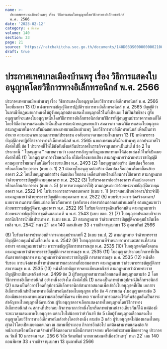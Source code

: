 ```yaml
---
name: >-
  ประกาศเทศบาลเมืองบ้านพรุ เรื่อง วิธีการแสดงใบอนุญาตโดยวิธีการทางอิเล็กทรอนิกส์
  พ.ศ. 2566
date: '2023-02-12'
category: ง พิเศษ
volume: 140
section: 33
page: 21
source: 'https://ratchakitcha.soc.go.th/documents/140D033S0000000002100.pdf'
draft: true
---
```


# ประกาศเทศบาลเมืองบ้านพรุ เรื่อง วิธีการแสดงใบอนุญาตโดยวิธีการทางอิเล็กทรอนิกส์ พ.ศ. 2566

ประกาศเทศบาลเมืองบ้านพรุ เรื่อง วิธีการแสดงใบอนุญาตโดยวิธีการทางอิเล็กทรอนิกส์ พ.ศ. 2566 โดยที่มาตรา 13 (1) แห่งพระราชบัญญัติการปฏิบัติราชการทางอิเล็กทรอนิกส์ พ.ศ. 2565 บัญญัติว่าในกรณีที่กฎหมายกาหนดให้ผู้รับอนุญาตต้องแสดงใบอนุญาตไว้ในที่เปิดเผย ให้เป็นสิทธิของ ผู้รับอนุญาตที่จะแสดงใบอนุญาตนั้นโดยวิธีการทางอิเล็กทรอนิกส์ตามวิธีการที่ผู้อนุญาตประกาศกาหนดก็ได้ โดยให้ถือว่าการแสดงเช่นว่านั้นเป็นการชอบด้วยกฎหมายแล้ว สมควรกา หนดวิธีการแสดงใบอนุญาต ตามกฎหมายในความรับผิดชอบของเทศบาลเมืองบ้านพรุ โดยวิธีการทางอิเล็กทรอนิกส์ เพื่อเป็นการอำนวย ความสะดวกและลดภาระแก่ประชาชน อาศัยอานาจตามความในมาตรา 13 (1) แห่งพระราชบัญญัติการปฏิบัติราชการทางอิเล็กทรอนิกส์ พ.ศ. 2565 นายกเทศมนตรีเมืองบ้านพรุ ออกประกาศไว้ ดังต่อไปนี้ ข้อ 1 ประกาศนี้ให้ใช้บังคับตั้งแต่วันประกาศในราชกิจจานุเบกษาเป็นต้นไป ข้อ 2 ในประกาศนี้ “ ใบอนุญาต ” หมายความว่า เอกสารหลักฐานที่กฎหมายกาหนดให้ต้องแสดงไว้ในที่เปิดเผย ดังต่อไปนี้ (1) ใบอนุญาตทาการโฆษณาโด ยใช้เครื่องขยายเสียง ตามกฎหมายว่าด้วยพระราชบัญญัติ ควบคุมการโฆษณาโดยใช้เครื่องขยายเสียง พ.ศ. 2493 (2) ใบอนุญาตก่อสร้าง ดัดแปลง รื้อถอน หรือเคลื่อนย้ายอาคาร (แบบ อ. 1) 2.1 ต่ออายุใบอนุญาตก่อสร้าง ดัดแปลง รื้อถอนหรือเคลื่อนย้ายอาคาร 2.2 โอนใบอนุญาตก่อสร้าง ดัดแปลง รื้อถอน เคลื่อนย้ายหรือเปลี่ยนการใช้อาคาร ตามกฎหมายว่าด้วยพระราชบัญญัติควบคุมอาคาร พ.ศ. 2522 (3) ใบรับรองการก่อสร้างอาคาร ดัดแปลงอาคารหรือเคลื่อนย้ายอาคาร (แบบ อ. 5) (อาคารควบคุมการใช้) ตามกฎหมายว่าด้วยพระราชบัญญัติควบคุมอาคาร พ.ศ. 2522 (4) ใบรับรองการตรวจสอบอาคาร (แบบ ร. 1) (ตรวจสอบป้าย/อาคาร/ประจำปี) ตามกฎหมายว่าด้วยพระราชบัญญัติควบคุมอาคาร พ.ศ. 2522 (5) แบบรับรองการก่อสร้างอาคาร/แบบรายงานการเปลี่ยนแปลงเกี่ยวกับอาคาร (ขอรับรอง อำคารก่อนออกเล่มบ้านเลขที่) ตามกฎหมายว่าด้วยพระราชบัญญัติควบคุมอาคาร พ.ศ. 2522 (6) ใบรับแจ้งการขุดดินหรือถมดิน ตามกฎหมายว่าด้วยพระราชบัญญัติการขุดดินและถม ดิ น พ.ศ. 2543 (แบบ ขถด. 2) (7) ใบอนุญาตประกอบกิจการ สถานีบริการน้ำมันประเภท ก. (แบบ ธพ.น. 2) ตามกฎหมาย ว่าด้วยพระราชบัญญัติควบคุมน้ำมันเชื้อเพลิง พ.ศ. 2542 ้ หนา 21 ่ เลม 140 ตอนพิเศษ 33 ง ราชกิจจานุเบกษา 13 กุมภาพันธ์ 2566

(8) ใบรับแจ้งการประกอบกิจการควบคุมประเภทที่ 2 (แบบ ธพ.ป. 2) ตามกฎหมาย ว่าด้วยพระราชบัญญัติควบคุมน้ำมันเชื้อเพลิง พ.ศ. 2542 (9) ใบอนุญาตสถานที่จำหน่ายอาหารและสถานที่สะสมอาหาร ตามกฎหมายว่าด้วย พระราชบัญญัติการสาธารณสุข พ.ศ. 2535 (10) ใบอนุญาตจัดตั้งตลาด ตามกฎหมายว่าด้วยพระราชบัญญัติการสาธารณสุข พ.ศ. 2535 (11) ใบอนุญาตประกอบกิจการที่เป็นอันตรายต่อสุขภาพ ตามกฎหมายว่าด้วยพระราชบัญญัติ การสาธารณสุข พ.ศ. 2535 (12) หนังสือรับรอง การแจ้งสถานที่จาหน่ายอาหารและสถานที่สะสมอาหาร ตามกฎหมาย ว่าด้วยพระราชบัญญัติการสาธารณสุข พ.ศ. 2535 (13) หนังสือสาคัญการจดทะเบียนพาณิชย์ ตามกฎหมายว่าด้วยพระราชบัญญัติทะเบียนพาณิชย์ พ.ศ. 2499 ข้อ 3 ผู้รับอนุญาตสามารถเลือกแสดงใบอนุญาตตามข้อ 2 โดยวิธีการทางอิเล็กทรอนิกส์ อย่างหนึ่งอย่างใด ดังต่อไปนี้ (1) แสดงเป็นภาพผ่านอุปกรณ์อิเล็กทรอนิกส์ (2) แสดงเป็นคิวอาร์โคดที่อุปกรณ์อิเล็กทรอนิกส์สามารถสแกนเพื่อเข้าถึงใบอนุญาตที่เป็น เอกสารอิเล็กทรอนิกส์หรือภาพทางอิเล็กทรอนิกส์ของใบอนุญาต หรือ ข้อ 4 การแสด งใบอนุญาตตามข้อ 3 ต้องมีขนาดของภาพและความละเอียดที่ชัดเจน เพียงพอ รวมทั้งสามารถแสดงให้เห็นข้อมูลอันเป็นสาระสำคัญของใบอนุญาตได้ครบถ้วน ผู้รับอนุญาตอาจเลือกแสดงภาพใบอนุญาตโดยวิธีการทางอิเล็กทรอนิกส์ ณ สถานที่ประกอบ กิจการมากกว่าหนึ่งใบหรือภาพผ่านหน้าจอเดียวกันก็ได้ แต่ต้องมีระยะเวลาแสดงภาพใบอนุญาต แต่ละใบไม่น้อยกว่าห้าวินาที ข้อ 5 เมื่อผู้รับอนุญาตเลือกแสดงใบอนุญาตโดยวิธีการทางอิเล็กทรอนิกส์อย่างใดอย่างหนึ่ง ตามข้อ 3 แล้ว ผู้รับอนุญาตไม่ต้องแสดงใบอนุญำตไว้โดยเปิดเผยตลอดเวลา ณ สถานที่ประกอบ กิจการอีกต่อไป แต่ต้องสามารถแสดงต่อเจ้าพนักงานหรือพนักงานเจ้าหน้าที่ได้ตลอดเวลาเมื่อมีการตรวจสอบ หรือต่อประชาชนที่ขอตรวจดู ประกาศ ณ วันที่ 10 มกราคม พ.ศ. 256 6 วินัย รัตนพันธ์ นายกเทศมนตรีเมืองบ้านพรุ ้ หนา 22 ่ เลม 140 ตอนพิเศษ 33 ง ราชกิจจานุเบกษา 13 กุมภาพันธ์ 2566
